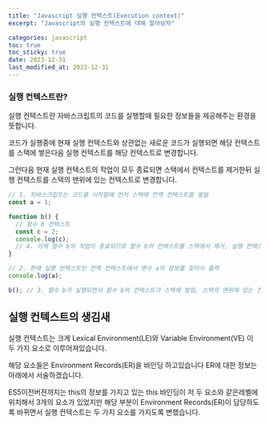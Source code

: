 ```yaml
---
title: "Javascript 실행 컨텍스트(Execution context)"
excerpt: "Javascript의 실행 컨텍스트에 대해 알아보자"

categories: javascript
toc: true
toc_sticky: true
date: 2023-12-31
last_modified_at: 2023-12-31
---
```


### 실행 컨텍스트란?

실행 컨텍스트란 자바스크립트의 코드를 실행할때 필요한 정보들을 제공해주는 환경을 뜻합니다.

코드가 실행중에 현재 실행 컨텍스트와 상관없는 새로운 코드가 실행되면 해당 컨텍스트를 스택에 쌓은다음 실행 컨텍스트를 해당 컨텍스트로 변경합니다.

그런다음 현재 실행 컨텍스트의 작업이 모두 종료되면 스택에서 컨텍스트를 제거한뒤 실행 컨텍스트를 스택의 맨위에 있는 컨텍스트로 변경합니다.

```js
// 1. 자바스크립트는 코드를 시작할때 먼저 스택에 전역 컨텍스트를 쌓음
const a = 1;

function b() {
  // 함수 b 컨텍스트
  const c = 2;
  console.log(c);
  // 4. 이제 함수 b의 작업이 종료되므로 함수 b의 컨텍스트를 스택에서 제거, 실행 컨텍스트는 전역 컨텍스트로 변경
}

// 2. 현재 실행 컨텍스트인 전역 컨텍스트에서 변수 a의 정보를 찾아서 출력
console.log(a);

b(); // 3. 함수 b가 실행되면서 함수 b의 컨텍스트가 스택에 쌓임, 스택의 맨위에 있는 컨텍스트는 함수 b의 컨텍스트이므로 실행 컨텍스트는 함수 b의 컨텍스트로 변경됨
```

## 실행 컨텍스트의 생김새

실행 컨텍스트는 크게 Lexical Environment(LE)와 Variable Environment(VE) 이 두 가지 요소로 이루어져있습니다.

해당 요소들은 Environment Records(ER)을 바인딩 하고있습니다 ER에 대한 정보는 아래에서 서술하겠습니다.

ES5이전버젼까지는 this의 정보를 가지고 있는 this 바인딩이 저 두 요소와 같은레벨에 위치해서 3개의 요소가 있었지만 해당 부분이 Environment Records(ER)이 담당하도록 바뀌면서 실행 컨텍스트는 두 가지 요소를 가지도록 변했습니다.

<!-- TODO: LE, VE, ER서술 -->
